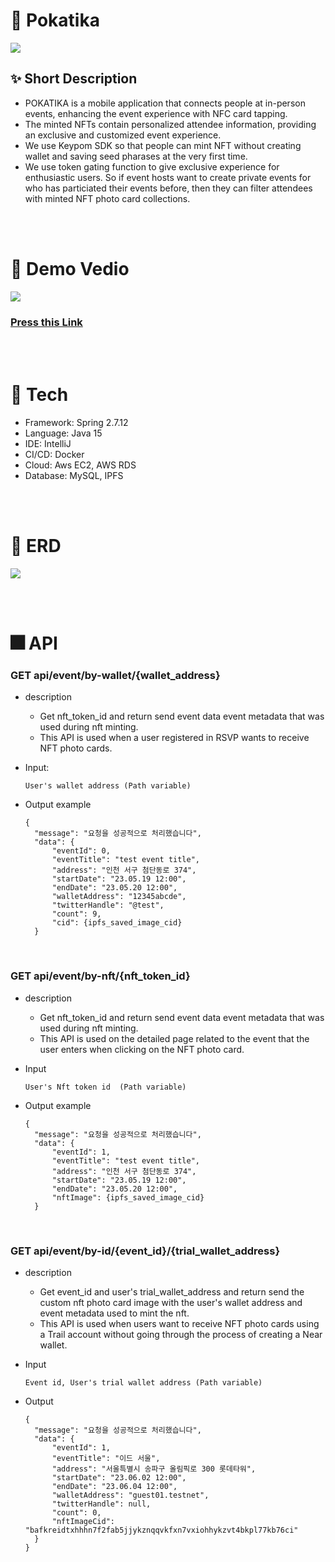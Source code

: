# 💫 Pokatika

![](https://velog.velcdn.com/images/superkingyj/post/c1749791-aa5f-4dba-952c-20efa7e0a9d5/image.png)

## ✨ Short Description

- POKATIKA is a mobile application that connects people at in-person events, enhancing the event experience with NFC card tapping.
- The minted NFTs contain personalized attendee information, providing an exclusive and customized event experience.
- We use Keypom SDK so that people can mint NFT without creating wallet and saving seed pharases at the very first time.
- We use token gating function to give exclusive experience for enthusiastic users. So if event hosts want to create private events for who has particiated their events before, then they can filter attendees with minted NFT photo card collections.

<br>
<br>

# 🎥 Demo Vedio
![](https://velog.velcdn.com/images/superkingyj/post/5eb29c8b-72f2-4474-a233-e34fccdcc803/image.png)

### [Press this Link](https://www.youtube.com/watch?v=zW9jBGImv2Q)

<br>
<br>

# 🔨 Tech
- Framework: Spring 2.7.12
- Language: Java 15
- IDE: IntelliJ
- CI/CD: Docker
- Cloud: Aws EC2, AWS RDS
- Database: MySQL, IPFS

<br>
<br>

# 🥞 ERD
![](https://velog.velcdn.com/images/superkingyj/post/0d905875-ee88-4f4e-b97f-8e89dd7f05f0/image.png)


<br>
<br>


# 🎆 API
### GET api/event/by-wallet/{wallet_address}

- description
  - Get nft_token_id and return send event data event metadata that was used during nft minting.
  - This API is used when a user registered in RSVP wants to receive NFT photo cards.

- Input: 
  ```
  User's wallet address (Path variable)
  ```
  
- Output example
  ```
  {
    "message": "요청을 성공적으로 처리했습니다",
    "data": {
        "eventId": 0,
        "eventTitle": "test event title",
        "address": "인천 서구 첨단동로 374",
        "startDate": "23.05.19 12:00",
        "endDate": "23.05.20 12:00",
        "walletAddress": "12345abcde",
        "twitterHandle": "@test",
        "count": 9,
        "cid": {ipfs_saved_image_cid}
    }

<br>

### GET api/event/by-nft/{nft_token_id}

- description
  - Get nft_token_id and return send event data event metadata that was used during nft minting.
  - This API is used on the detailed page related to the event that the user enters when clicking on the NFT photo card.

- Input
  ```
  User's Nft token id  (Path variable)
  ```
  
- Output example
  ```
  {
    "message": "요청을 성공적으로 처리했습니다",
    "data": {
        "eventId": 1,
        "eventTitle": "test event title",
        "address": "인천 서구 첨단동로 374",
        "startDate": "23.05.19 12:00",
        "endDate": "23.05.20 12:00",
        "nftImage": {ipfs_saved_image_cid}
    }

<br>

### GET api/event/by-id/{event_id}/{trial_wallet_address}

- description
  - Get event_id and user's trial_wallet_address and return send the custom nft photo card image with the user's wallet address and event metadata used to mint the nft.
  - This API is used when users want to receive NFT photo cards using a Trail account without going through the process of creating a Near wallet.
  
- Input
  ```
  Event id, User's trial wallet address (Path variable)
  ```
  
- Output
  ```
  {
    "message": "요청을 성공적으로 처리했습니다",
    "data": {
        "eventId": 1,
        "eventTitle": "이드 서울",
        "address": "서울특별시 송파구 올림픽로 300 롯데타워",
        "startDate": "23.06.02 12:00",
        "endDate": "23.06.04 12:00",
        "walletAddress": "guest01.testnet",
        "twitterHandle": null,
        "count": 0,
        "nftImageCid": "bafkreidtxhhhn7f2fab5jjykznqqvkfxn7vxiohhykzvt4bkpl77kb76ci"
    }
  }
  ```

